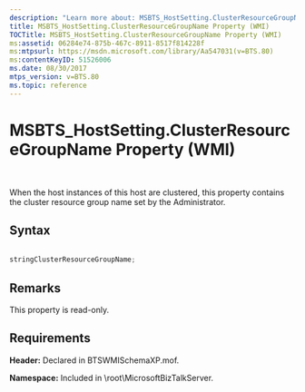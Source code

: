 ```yaml
---
description: "Learn more about: MSBTS_HostSetting.ClusterResourceGroupName Property (WMI)"
title: MSBTS_HostSetting.ClusterResourceGroupName Property (WMI)
TOCTitle: MSBTS_HostSetting.ClusterResourceGroupName Property (WMI)
ms:assetid: 06284e74-875b-467c-8911-8517f814228f
ms:mtpsurl: https://msdn.microsoft.com/library/Aa547031(v=BTS.80)
ms:contentKeyID: 51526006
ms.date: 08/30/2017
mtps_version: v=BTS.80
ms.topic: reference
---
```


# MSBTS\_HostSetting.ClusterResourceGroupName Property (WMI)

 

When the host instances of this host are clustered, this property contains the cluster resource group name set by the Administrator.

## Syntax

```C#
  
stringClusterResourceGroupName;  
```

## Remarks

This property is read-only.

## Requirements

**Header:** Declared in BTSWMISchemaXP.mof.

**Namespace:** Included in \\root\\MicrosoftBizTalkServer.

